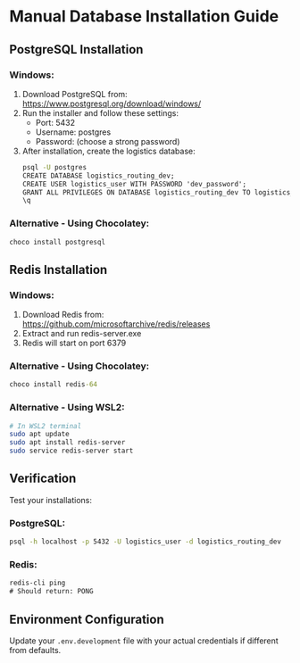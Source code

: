 # Manual Database Installation Guide

## PostgreSQL Installation

### Windows:
1. Download PostgreSQL from: https://www.postgresql.org/download/windows/
2. Run the installer and follow these settings:
   - Port: 5432
   - Username: postgres
   - Password: (choose a strong password)
3. After installation, create the logistics database:
   ```cmd
   psql -U postgres
   CREATE DATABASE logistics_routing_dev;
   CREATE USER logistics_user WITH PASSWORD 'dev_password';
   GRANT ALL PRIVILEGES ON DATABASE logistics_routing_dev TO logistics_user;
   \q
   ```

### Alternative - Using Chocolatey:
```cmd
choco install postgresql
```

## Redis Installation

### Windows:
1. Download Redis from: https://github.com/microsoftarchive/redis/releases
2. Extract and run redis-server.exe
3. Redis will start on port 6379

### Alternative - Using Chocolatey:
```cmd
choco install redis-64
```

### Alternative - Using WSL2:
```bash
# In WSL2 terminal
sudo apt update
sudo apt install redis-server
sudo service redis-server start
```

## Verification

Test your installations:

### PostgreSQL:
```cmd
psql -h localhost -p 5432 -U logistics_user -d logistics_routing_dev
```

### Redis:
```cmd
redis-cli ping
# Should return: PONG
```

## Environment Configuration

Update your `.env.development` file with your actual credentials if different from defaults.